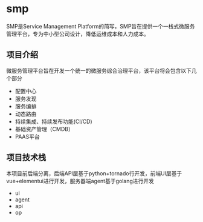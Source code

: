 # smp

SMP是Service Management Platform的简写，SMP旨在提供一个一栈式微服务管理平台，专为中小型公司设计，降低运维成本和人力成本。

## 项目介绍

微服务管理平台旨在开发一个统一的微服务综合治理平台，该平台将会包含以下几个部分

* 配置中心
* 服务发现
* 服务编排
* 动态路由
* 持续集成、持续发布功能(CI/CD)
* 基础资产管理（CMDB）
* PAAS平台

## 项目技术栈

本项目前后端分离，后端API层基于python+tornado行开发，前端UI层基于vue+elementui进行开发，服务器端agent基于golang进行开发

* ui
* agent
* api
* op
